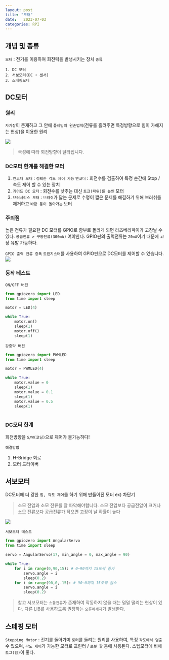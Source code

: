 ```yaml
---
layout: post
title: "모터"
date:   2023-07-03
categories: RPI
---
```


## 개념 및 종류
`모터` : 전기를 이용하여 회전력을 발생시키는 장치
`종류`

	1. DC 모터
    2. 서보모터(DC + 센서)
    3. 스테핑모터
    
## DC모터
### 원리
`자기장`이 존재하고 그 안에 `플레밍의 왼손법칙`(전류를 흘려주면 특정방향으로 힘이 가해지는 현상)을 이용한 원리

![](https://velog.velcdn.com/images/dev-hoon/post/7978d708-003c-44c1-b4dd-a65bf9e6eae9/image.png)

> 극성에 따라 회전방향이 달라집니다. 

### DC모터 한계를 해결한 모터

1. `엔코더 모터` : `정확한 각도 제어 가능`
`엔코더` : 회전수를 검출하여 특정 순간에 Stop / 속도 제어 할 수 있는 장치 
2. `기어드 DC 모터` : 회전수를 낮추는 대신 `토크(파워)를 높인` 모터
3. `브러시리스 모터` : `브러쉬`가 닳는 문제로 수명이 짧은 문제를 해결하기 위해 브러쉬를 제거하고 `바깥 통이 돌아가는` 모터

### 주의점
높은 전류가 필요한 DC 모터를 GPIO로 함부로 돌리게 되면 라즈베리파이가 고장날 수 있다. `공급전류 > 구동전류(300mA)` 여야한다. GPIO핀의 출력전류는 `20mA`이기 때문에 고장 유발 가능하다.

`GPIO 출력 전류 증폭`
`트랜지스터`를 사용하여 GPIO핀으로 DC모터를 제어할 수 있습니다.
![](https://velog.velcdn.com/images/dev-hoon/post/dc51e1ef-a234-42e7-adbf-3df78abbc1ad/image.png)

### 동작 테스트
`ON/OFF 버전`
```py
from gpiozero import LED
from time import sleep

motor = LED(4)

while True:
    motor.on()
    sleep(1)
    motor.off()
    sleep(1)

```
`강중약 버전`
```py
from gpiozero import PWMLED
from time import sleep

motor = PWMLED(4)

while True:
    motor.value = 0
    sleep(1)
    motor.value = 0.1
    sleep(1)
    motor.value = 0.5
    sleep(1)
    
```

### DC모터 한계
회전방향을 `S/W(코딩)`으로 제어가 불가능하다!

`해결방법`
1. H-Bridge 회로
2. 모터 드라이버

## 서보모터
DC모터에 더 강한 `힘, 각도 제어`를 하기 위해 만들어진 모터 ex) 차단기

>소모 전압과 소모 전류를 잘  파악해야합니다. 소모 전압보다 공급전압이 크거나 소모 전류보다 공급전류가 작으면 고장이 날 확률이 높다

![](https://velog.velcdn.com/images/dev-hoon/post/ecc32e59-11af-4589-b6cc-f4790f03b273/image.png)

`서보모터 테스트`
```py
from gpiozero import AngularServo
from time import sleep

servo = AngularServo(17, min_angle = 0, max_angle = 90)

while True:
    for i in range(0,90,15): # 0~90까지 15도씩 증가
        servo.angle = i
        sleep(0.2)
    for i in range(90,0,-15): # 90~0까지 15도씩 감소
        servo.angle = i
        sleep(0.2)

```
>참고
서보모터는 `스톨전류`가 존재하여 작동하지 않을 때는 덜덜 떨리는 현상이 있다. 다른 LIB를 사용하도록 권장하는 `오류메세지`가 발생한다.

## 스테핑 모터
`Stepping Motor` : 전기를 돌아가며 `로터`를 돌리는 원리를 사용하여, 특정 `각도에서 멈출` 수 있으며, `각도 제어`가 가능한 모터로 프린터 / `로봇 팔` 등에 사용된다. 스텝모터에 비해 `토그(힘)`이 좋다.

